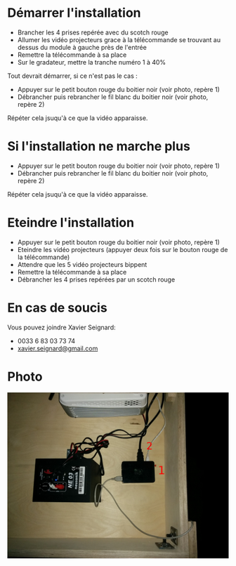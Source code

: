 # Démarrer l'installation

- Brancher les 4 prises repérée avec du scotch rouge
- Allumer les vidéo projecteurs grace à la télécommande se trouvant au dessus du module à gauche près de l'entrée
- Remettre la télécommande à sa place
- Sur le gradateur, mettre la tranche numéro 1 à 40%

Tout devrait démarrer, si ce n'est pas le cas :

- Appuyer sur le petit bouton rouge du boitier noir (voir photo, repère 1)
- Débrancher puis rebrancher le fil blanc du boitier noir (voir photo, repère 2)

Répéter cela jsuqu'à ce que la vidéo apparaisse.

# Si l'installation ne marche plus

- Appuyer sur le petit bouton rouge du boitier noir (voir photo, repère 1)
- Débrancher puis rebrancher le fil blanc du boitier noir (voir photo, repère 2)

Répéter cela jsuqu'à ce que la vidéo apparaisse.

# Eteindre l'installation

- Appuyer sur le petit bouton rouge du boitier noir (voir photo, repère 1)
- Eteindre les vidéo projecteurs (appuyer deux fois sur le bouton rouge de la télécommande)
- Attendre que les 5 vidéo projecteurs bippent
- Remettre la télécommande à sa place
- Débrancher les 4 prises repérées par un scotch rouge

# En cas de soucis

Vous pouvez joindre Xavier Seignard:
- 0033 6 83 03 73 74
- xavier.seignard@gmail.com

# Photo

![reperage](reperage.jpg)

